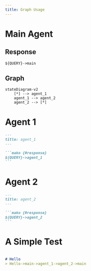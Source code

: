 ```yaml
---
title: Graph Usage
---
```


# Main Agent

## Response

~~~mako {#response}
${QUERY}->main
~~~

## Graph

~~~mermaid {#graph}
stateDiagram-v2
    [*] --> agent_1
    agent_1 --> agent_2
    agent_2 --> [*]
~~~

# Agent 1

~~~markdown {#agent_1 .agent}
---
title: agent_1
---

```mako {#response}
${QUERY}->agent_1
```
~~~


# Agent 2

~~~markdown {#agent_2 .agent}
---
title: agent_2
---

```mako {#response}
${QUERY}->agent_2
```

~~~

# A Simple Test

~~~markdown {#graph_test .unittest }

# Hello
> Hello->main->agent_1->agent_2->main

~~~
